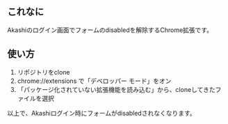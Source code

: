 ## これなに

Akashiのログイン画面でフォームのdisabledを解除するChrome拡張です。

## 使い方

1. リポジトリをclone
2. chrome://extensions で「デベロッパー モード」をオン
3. 「パッケージ化されていない拡張機能を読み込む」から、cloneしてきたファイルを選択

以上で、Akashiログイン時にフォームがdisabledされなくなります。